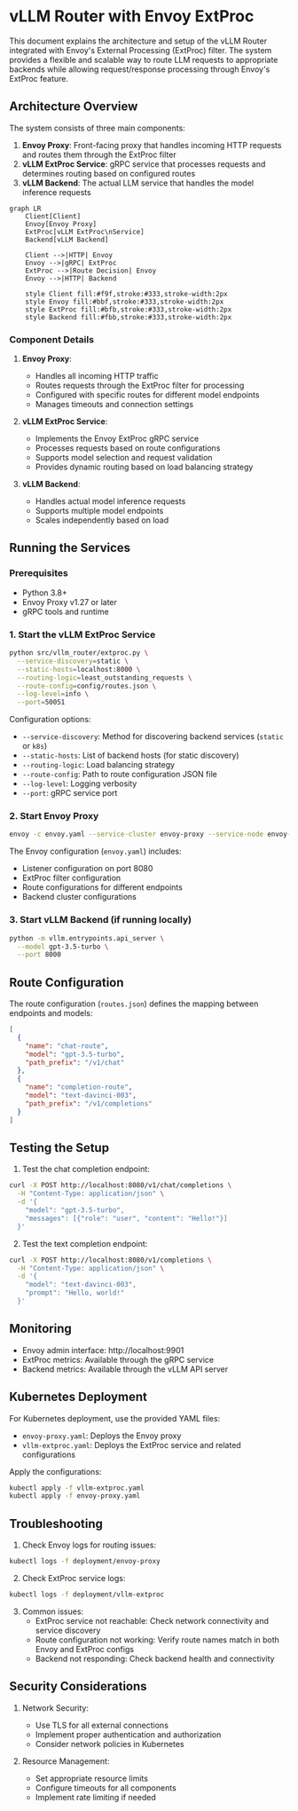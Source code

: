 # vLLM Router with Envoy ExtProc

This document explains the architecture and setup of the vLLM Router integrated with Envoy's External Processing (ExtProc) filter. The system provides a flexible and scalable way to route LLM requests to appropriate backends while allowing request/response processing through Envoy's ExtProc feature.

## Architecture Overview

The system consists of three main components:

1. **Envoy Proxy**: Front-facing proxy that handles incoming HTTP requests and routes them through the ExtProc filter
2. **vLLM ExtProc Service**: gRPC service that processes requests and determines routing based on configured routes
3. **vLLM Backend**: The actual LLM service that handles the model inference requests

```mermaid
graph LR
    Client[Client]
    Envoy[Envoy Proxy]
    ExtProc[vLLM ExtProc\nService]
    Backend[vLLM Backend]

    Client -->|HTTP| Envoy
    Envoy -->|gRPC| ExtProc
    ExtProc -->|Route Decision| Envoy
    Envoy -->|HTTP| Backend

    style Client fill:#f9f,stroke:#333,stroke-width:2px
    style Envoy fill:#bbf,stroke:#333,stroke-width:2px
    style ExtProc fill:#bfb,stroke:#333,stroke-width:2px
    style Backend fill:#fbb,stroke:#333,stroke-width:2px
```

### Component Details

1. **Envoy Proxy**:
   - Handles all incoming HTTP traffic
   - Routes requests through the ExtProc filter for processing
   - Configured with specific routes for different model endpoints
   - Manages timeouts and connection settings

2. **vLLM ExtProc Service**:
   - Implements the Envoy ExtProc gRPC service
   - Processes requests based on route configurations
   - Supports model selection and request validation
   - Provides dynamic routing based on load balancing strategy

3. **vLLM Backend**:
   - Handles actual model inference requests
   - Supports multiple model endpoints
   - Scales independently based on load

## Running the Services

### Prerequisites

- Python 3.8+
- Envoy Proxy v1.27 or later
- gRPC tools and runtime

### 1. Start the vLLM ExtProc Service

```bash
python src/vllm_router/extproc.py \
  --service-discovery=static \
  --static-hosts=localhost:8000 \
  --routing-logic=least_outstanding_requests \
  --route-config=config/routes.json \
  --log-level=info \
  --port=50051
```

Configuration options:
- `--service-discovery`: Method for discovering backend services (`static` or `k8s`)
- `--static-hosts`: List of backend hosts (for static discovery)
- `--routing-logic`: Load balancing strategy
- `--route-config`: Path to route configuration JSON file
- `--log-level`: Logging verbosity
- `--port`: gRPC service port

### 2. Start Envoy Proxy

```bash
envoy -c envoy.yaml --service-cluster envoy-proxy --service-node envoy-proxy
```

The Envoy configuration (`envoy.yaml`) includes:
- Listener configuration on port 8080
- ExtProc filter configuration
- Route configurations for different endpoints
- Backend cluster configurations

### 3. Start vLLM Backend (if running locally)

```bash
python -m vllm.entrypoints.api_server \
  --model gpt-3.5-turbo \
  --port 8000
```

## Route Configuration

The route configuration (`routes.json`) defines the mapping between endpoints and models:

```json
[
  {
    "name": "chat-route",
    "model": "gpt-3.5-turbo",
    "path_prefix": "/v1/chat"
  },
  {
    "name": "completion-route",
    "model": "text-davinci-003",
    "path_prefix": "/v1/completions"
  }
]
```

## Testing the Setup

1. Test the chat completion endpoint:
```bash
curl -X POST http://localhost:8080/v1/chat/completions \
  -H "Content-Type: application/json" \
  -d '{
    "model": "gpt-3.5-turbo",
    "messages": [{"role": "user", "content": "Hello!"}]
  }'
```

2. Test the text completion endpoint:
```bash
curl -X POST http://localhost:8080/v1/completions \
  -H "Content-Type: application/json" \
  -d '{
    "model": "text-davinci-003",
    "prompt": "Hello, world!"
  }'
```

## Monitoring

- Envoy admin interface: http://localhost:9901
- ExtProc metrics: Available through the gRPC service
- Backend metrics: Available through the vLLM API server

## Kubernetes Deployment

For Kubernetes deployment, use the provided YAML files:
- `envoy-proxy.yaml`: Deploys the Envoy proxy
- `vllm-extproc.yaml`: Deploys the ExtProc service and related configurations

Apply the configurations:
```bash
kubectl apply -f vllm-extproc.yaml
kubectl apply -f envoy-proxy.yaml
```

## Troubleshooting

1. Check Envoy logs for routing issues:
```bash
kubectl logs -f deployment/envoy-proxy
```

2. Check ExtProc service logs:
```bash
kubectl logs -f deployment/vllm-extproc
```

3. Common issues:
   - ExtProc service not reachable: Check network connectivity and service discovery
   - Route configuration not working: Verify route names match in both Envoy and ExtProc configs
   - Backend not responding: Check backend health and connectivity

## Security Considerations

1. Network Security:
   - Use TLS for all external connections
   - Implement proper authentication and authorization
   - Consider network policies in Kubernetes

2. Resource Management:
   - Set appropriate resource limits
   - Configure timeouts for all components
   - Implement rate limiting if needed 